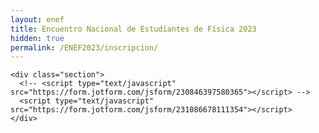 ```yaml
---
layout: enef
title: Encuentro Nacional de Estudiantes de Física 2023
hidden: true
permalink: /ENEF2023/inscripcion/
---
```


<div class="no-pad-top" id="index-page">
  <div class="container">
  
    <div class="section">
      <!-- <script type="text/javascript" src="https://form.jotform.com/jsform/230846397580365"></script> -->
      <script type="text/javascript" src="https://form.jotform.com/jsform/231086678111354"></script>
    </div>
    
  </div>
</div>
